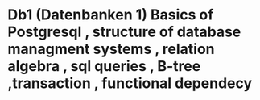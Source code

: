# Db1 (Datenbanken 1) Basics of Postgresql , structure of database managment systems , relation algebra , sql queries , B-tree ,transaction , functional dependecy
